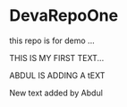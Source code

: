 # DevaRepoOne
this repo is for demo ... 


THIS IS MY FIRST TEXT... 

ABDUL IS ADDING A tEXT


New text added by Abdul
